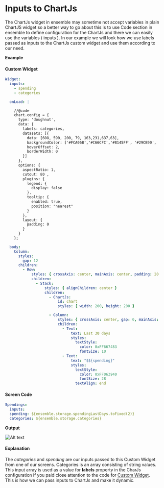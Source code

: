 # Inputs to ChartJs

The ChartJs widget in ensemble may sometime not accept variables in plain ChartJS widget so a better way to go about this is to use Code section in ensemble to define configuration for the ChartJs and there we can easily use the variables ( inputs ). In our example we will look how we use labels passed as inputs to the ChartJs custom widget and use them according to our need.

**Example**

#### Custom Widget



```yaml
Widget:
  inputs:
    - spending
    - categories

  onLoad: |

    //@code
    chart.config = {
      type: 'doughnut',
      data: {
        labels: categories,
        datasets: [{
          data: [608, 590, 200, 79, 163,231,637,63],
          backgroundColor: ['#FCA06B','#C66CFC','#8145FF', '#29CB90', '#4DA9CC','#FCA034',"#8145FA","#814500"],
          hoverOffset: 2,
          borderWidth: 0
        }]
      },
      options: {
        aspectRatio: 1,
        cutout: 80 ,
        plugins: {
          legend: {
            display: false
          },
          tooltip: {
            enabled: true,
            position: "nearest"
          }
        },
        layout: {
          padding: 0
        }
      }
    };

  body:
    Column:
      styles:
        gap: 12
      children:
        - Row:
            styles: { crossAxis: center, mainAxis: center, padding: 20 0 }
            children:
              - Stack:
                  styles: { alignChildren: center }
                  children:
                    - ChartJs:
                        id: chart
                        styles: { width: 200, height: 200 }

                    - Column:
                        styles: { crossAxis: center, gap: 0, mainAxis: center }
                        children:
                          - Text:
                              text: Last 30 days
                              styles:
                                textStyle:
                                  color: 0xFF667483
                                  fontSize: 10
                          - Text:
                              text: "$${spending}"
                              styles:
                                textStyle:
                                  color: 0xFF063940
                                  fontSize: 28
                                textAlign: end
```

#### Screen Code



```yaml
Spendings:
  inputs:
  spending: ${ensemble.storage.spendingLastDays.toFixed(2)}
  categories: ${ensemble.storage.categories}
```



**Output**

![Alt text](/images/image-8.png)



#### Explanation

The _categories_ and _spending_ are our inputs passed to this Custom Widget from one of our screens. Categories is an array consisting of string values. This input array is used as a value for **labels** property in the CharJs configuration if you paid close attention to the code for [Custom Widget](#custom-widget). This is how we can pass inputs to ChartJs and make it dynamic.
